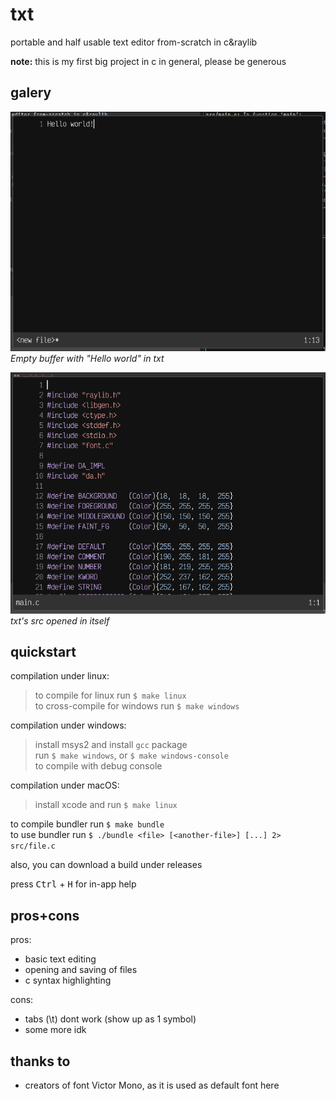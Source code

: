 
# txt
portable and half usable text editor from-scratch in c&raylib

**note:** this is my first big project in c in general, please be generous

## galery
![screenshot1](assets/screenshot1.png)
_Empty buffer with "Hello world" in txt_

![screenshot2](assets/screenshot2.png)
_txt's src opened in itself_

## quickstart
compilation under linux:
> to compile for linux run `$ make linux`<br/>
> to cross-compile for windows run `$ make windows`

compilation under windows:
> install msys2 and install `gcc` package<br/>
> run `$ make windows`, or `$ make windows-console`<br/>
> to compile with debug console

compilation under macOS:
> install xcode and run `$ make linux`

to compile bundler run `$ make bundle`<br/>
to use bundler run `$ ./bundle <file> [<another-file>] [...] 2> src/file.c`

also, you can download a build under releases

press <kbd>Ctrl</kbd> + <kbd>H</kbd> for in-app help

## pros+cons
pros:
- basic text editing
- opening and saving of files
- c syntax highlighting

cons:
- tabs (\t) dont work (show up as 1 symbol)
- some more idk

## thanks to
- creators of font Victor Mono, as it is used as default font here

